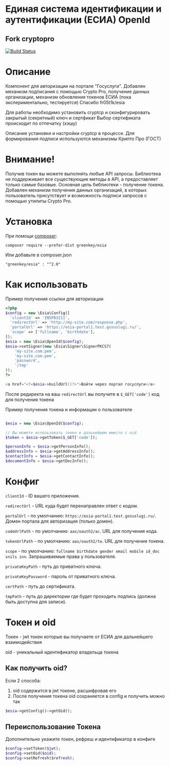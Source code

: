 # Единая система идентификации и аутентификации (ЕСИА) OpenId

## Fork cryptopro

[![Build Status](https://travis-ci.org/fr05t1k/esia.svg?branch=master)](https://travis-ci.org/fr05t1k/esia)

# Описание

Компонент для авторизации на портале "Госуслуги". Добавлен механизм подписания с помощью Crypto Pro, получение данных
организации, механизм обновления токенов ЕСИА (пока экспериментально, тестируется)
Спасибо fr05t1k/esia

Для работы необходимо установить cryptcp и сконфигурировать закрытый (секретный) ключ и сертфикат Выбор сертификата
происходит по отпечатку (хэшу)

Описание установки и настройки cryptcp в процессе. Для формирования подписи используются механизмы Крипто Про (ГОСТ)

# Внимание!

Получив токен вы можете выполнять любые API запросы. Библиотека не поддерживает все существующие методы в API, а
предоставляет только самые базовые. Основная цель библиотеки - получение токена. Добавлен механизм получения данных
организаций, в которых пользователь присутствует и возможность подписи запросов с помощью утилиты Crypto Pro.

# Установка

При помощи [composer](https://getcomposer.org/download/):

```
composer require --prefer-dist greenkey/esia
```

Или добавьте в composer.json

```
"greenkey/esia" : "^2.0"
```

# Как использовать

Пример получения ссылки для авторизации

```php
<?php 
$config = new \Esia\Config([
  'clientId' => 'INSP03211',
  'redirectUrl' => 'http://my-site.com/response.php',
  'portalUrl' => 'https://esia-portal1.test.gosuslugi.ru/',
  'scope' => ['fullname', 'birthdate'],
]);
$esia = new \Esia\OpenId($config);
$esia->setSigner(new \Esia\Signer\SignerPKCS7(
    'my-site.com.pem',
    'my-site.com.pem',
    'password',
    '/tmp'
));
?>

<a href="<?=$esia->buildUrl()?>">Войти через портал госуслуги</a>
```

После редиректа на ваш `redirectUrl` вы получите в `$_GET['code']` код для получения токена

Пример получения токена и информации о пользователе

```php

$esia = new \Esia\OpenId($config);

// Вы можете использовать токен в дальнейшем вместе с oid 
$token = $esia->getToken($_GET['code']);

$personInfo = $esia->getPersonInfo();
$addressInfo = $esia->getAddressInfo();
$contactInfo = $esia->getContactInfo();
$documentInfo = $esia->getDocInfo();

```

# Конфиг

`clientId` - ID вашего приложения.

`redirectUrl` - URL куда будет перенаправлен ответ с кодом.

`portalUrl` - по умолчанию: `https://esia-portal1.test.gosuslugi.ru/`. Домен портала для авторизация (только домен).

`codeUrlPath` - по умолчанию: `aas/oauth2/ac`. URL для получения кода.

`tokenUrlPath` - по умолчанию: `aas/oauth2/te`. URL для получение токена.

`scope` - по умолчанию: `fullname birthdate gender email mobile id_doc snils inn`. Запрашиваемые права у пользователя.

`privateKeyPath` - путь до приватного ключа.

`privateKeyPassword` - пароль от приватного ключа.

`certPath` - путь до сертификата.

`tmpPath` - путь до директории где будет проходить подпись (должна быть доступна для записи).

# Токен и oid

Токен - jwt токен которые вы получаете от ЕСИА для дальнейшего взаимодействия

oid - уникальный идентификатор владельца токена

## Как получить oid?

Если 2 способа:

1. oid содержится в jwt токене, расшифровав его
2. После получения токена oid сохраняется в config и получить можно так

```php
$esia->getConfig()->getOid();
```

## Переиспользование Токена

Дополнительно укажите токен, рефреш и идентификатор в конфиге

```php
$config->setToken($jwt);
$config->setOid($oid);
$config->setRefresh($refresh);
```
